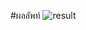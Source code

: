 #ผลลัพท์
![result](https://cdn.discordapp.com/attachments/898489587255607367/1104357171921166396/image.png)